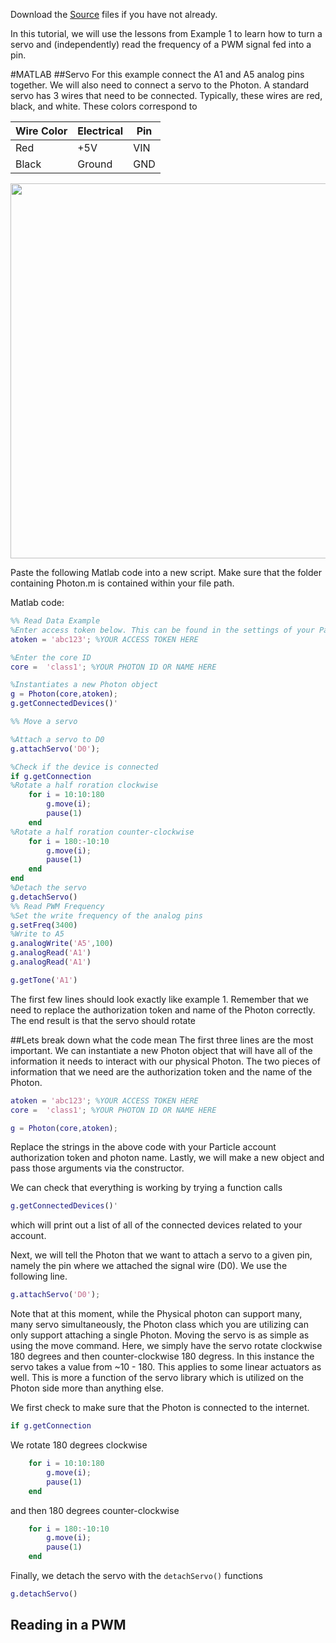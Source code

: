 Download the [Source](https://github.com/mkfu/MAE224/tree/master/Source%20Files) files if you have not already.

In this tutorial, we will use the lessons from Example 1 to learn how to turn a servo and (independently) read the frequency of a PWM signal fed into a pin.

#MATLAB
##Servo
For this example connect the A1 and A5 analog pins together. We will also need to connect a servo to the Photon. A standard servo has 3 wires that need to be connected. Typically, these wires are red, black, and white.  These colors correspond to  

 **Wire Color** | Electrical | Pin   
 --- | --- | ---   
 Red | +5V | VIN   
 Black | Ground | GND   

<p align="center">
<img src="https://github.com/mkfu/MAE224/blob/master/images/example2circuit.png" width="600">  
</p>   

Paste the following Matlab code into a new script. Make sure that the folder containing Photon.m is contained within your file path.

Matlab code:

```matlab
%% Read Data Example
%Enter access token below. This can be found in the settings of your Particle Account
atoken = 'abc123'; %YOUR ACCESS TOKEN HERE

%Enter the core ID
core =  'class1'; %YOUR PHOTON ID OR NAME HERE

%Instantiates a new Photon object
g = Photon(core,atoken);
g.getConnectedDevices()'

%% Move a servo

%Attach a servo to D0
g.attachServo('D0');

%Check if the device is connected
if g.getConnection
%Rotate a half roration clockwise
    for i = 10:10:180
        g.move(i);
        pause(1)
    end
%Rotate a half roration counter-clockwise    
    for i = 180:-10:10
        g.move(i);
        pause(1)
    end
end
%Detach the servo
g.detachServo()
%% Read PWM Frequency
%Set the write frequency of the analog pins
g.setFreq(3400)
%Write to A5
g.analogWrite('A5',100)
g.analogRead('A1')
g.analogRead('A1')

g.getTone('A1')
```

The first few lines should look exactly like example 1. Remember that we need to replace the authorization token and name of the Photon correctly. The end result is that the servo should rotate

##Lets break down what the code mean
The first three lines are the most important. We can instantiate a new Photon object that will have all of the information it needs to interact with our physical Photon. The two pieces of information that we need are the authorization token and the name of the Photon.
```matlab
atoken = 'abc123'; %YOUR ACCESS TOKEN HERE
core =  'class1'; %YOUR PHOTON ID OR NAME HERE

g = Photon(core,atoken);
```

Replace the strings in the above code with your Particle account authorization token and photon name.  Lastly, we will make a new object and pass those arguments via the constructor.

We can check that everything is working by trying a function calls
```matlab
g.getConnectedDevices()'
```
which will print out a list of all of the connected devices related to your account.  

Next, we will tell the Photon that we want to attach a servo to a given pin, namely the pin where we attached the signal wire (D0). We use the following line.

```matlab
g.attachServo('D0');
```
Note that at this moment, while the Physical photon can support many, many servo simultaneously, the Photon class which you are utilizing can only support attaching a single Photon. Moving the servo is as simple as using the move command. Here, we simply have the servo rotate clockwise 180 degrees and then counter-clockwise 180 degress. In this instance the servo takes a value from ~10 - 180. This applies to some linear actuators as well. This is more a function of the servo library which is utilized on the Photon side more than anything else.  

We first check to make sure that the Photon is connected to the internet.
```matlab
if g.getConnection
```

We rotate 180 degrees clockwise
```matlab
    for i = 10:10:180
        g.move(i);
        pause(1)
    end
```
and then 180 degrees counter-clockwise

```matlab
    for i = 180:-10:10
        g.move(i);
        pause(1)
    end
```

Finally, we detach the servo with the `detachServo()` functions
```matlab
g.detachServo()
```
## Reading in a PWM
